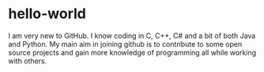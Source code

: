 # hello-world

I am very new to GitHub. I know coding in C, C++, C# and a bit of both Java and Python. My main aim in joining github is to contribute to some open source projects and gain more knowledge of programming all while working with others.
